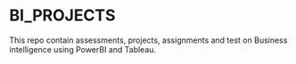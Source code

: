 # BI_PROJECTS

This repo contain assessments, projects, assignments and test on Business intelligence using PowerBI and Tableau.
